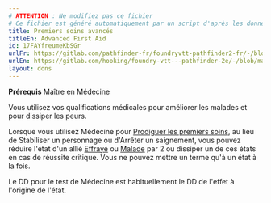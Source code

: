 ```yaml
---
# ATTENTION : Ne modifiez pas ce fichier
# Ce fichier est généré automatiquement par un script d'après les données du module Foundry VTT officiel et de sa traduction
title: Premiers soins avancés
titleEn: Advanced First Aid
id: 17FAYfreumeKbSGr
urlFr: https://gitlab.com/pathfinder-fr/foundryvtt-pathfinder2-fr/-/blob/master/data/feats/17FAYfreumeKbSGr.htm
urlEn: https://gitlab.com/hooking/foundry-vtt---pathfinder-2e/-/blob/master/packs/data/feats.db/advanced-first-aid.json
layout: dons
---
```

**Prérequis** Maître en Médecine

Vous utilisez vos qualifications médicales pour améliorer les malades et pour dissiper les peurs.

Lorsque vous utilisez Médecine pour [Prodiguer les premiers soins](../actions/prodiguer-les-premiers-soins.md), au lieu de Stabiliser un personnage ou d'Arrêter un saignement, vous pouvez réduire l'état d'un allié [Effrayé](../conditions/effrayé.md) ou [Malade](../conditions/malade.md) par 2 ou dissiper un de ces états en cas de réussite critique. Vous ne pouvez mettre un terme qu'à un état à la fois.

Le DD pour le test de Médecine est habituellement le DD de l'effet à l'origine de l'état.
